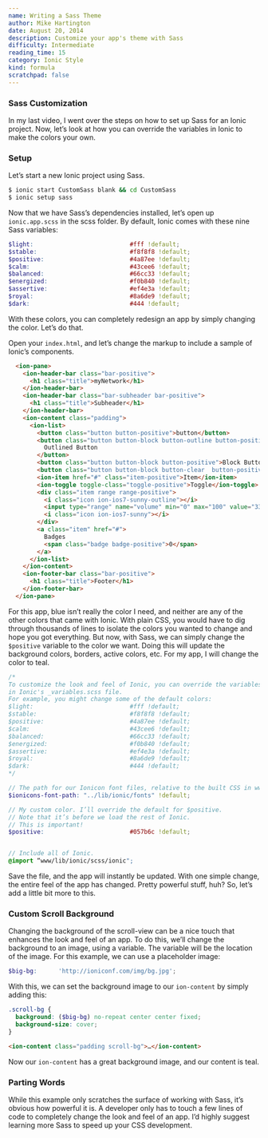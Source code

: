 ```yaml
---
name: Writing a Sass Theme
author: Mike Hartington
date: August 20, 2014
description: Customize your app's theme with Sass
difficulty: Intermediate
reading_time: 15
category: Ionic Style
kind: formula
scratchpad: false
---
```



### Sass Customization

In my last video, I went over the steps on how to set up Sass for an Ionic project. Now, let’s look at how you can override the variables in Ionic to make the colors your own.

### Setup

Let’s start a new Ionic project using Sass.

~~~bash
$ ionic start CustomSass blank && cd CustomSass
$ ionic setup sass
~~~

Now that we have Sass’s dependencies installed, let’s open up `ionic.app.scss` in the scss folder. By default, Ionic comes with these nine Sass variables:

~~~scss
$light:                           #fff !default;
$stable:                          #f8f8f8 !default;
$positive:                        #4a87ee !default;
$calm:                            #43cee6 !default;
$balanced:                        #66cc33 !default;
$energized:                       #f0b840 !default;
$assertive:                       #ef4e3a !default;
$royal:                           #8a6de9 !default;
$dark:                            #444 !default;
~~~

With these colors, you can completely redesign an app by simply changing the color. Let’s do that.

Open your `index.html`, and let’s change the markup to include a sample of Ionic’s components.

~~~html
  <ion-pane>
    <ion-header-bar class="bar-positive">
      <h1 class="title">myNetwork</h1>
    </ion-header-bar>
    <ion-header-bar class="bar-subheader bar-positive">
      <h1 class="title">Subheader</h1>
    </ion-header-bar>
    <ion-content class="padding">
      <ion-list>
        <button class="button button-positive">button</button>
        <button class="button button-block button-outline button-positive">
          Outlined Button
        </button>
        <button class="button button-block button-positive">Block Button</button>
        <button class="button button-block button-clear  button-positive">Clear Button</button>
        <ion-item href="#" class="item-positive">Item</ion-item>
        <ion-toggle toggle-class="toggle-positive">Toggle</ion-toggle>
        <div class="item range range-positive">
          <i class="icon ion-ios7-sunny-outline"></i>
          <input type="range" name="volume" min="0" max="100" value="33">
          <i class="icon ion-ios7-sunny"></i>
        </div>
        <a class="item" href="#">
          Badges
          <span class="badge badge-positive">0</span>
        </a>
      </ion-list>
    </ion-content>
    <ion-footer-bar class="bar-positive">
      <h1 class="title">Footer</h1>
    </ion-footer-bar>
  </ion-pane>
~~~

For this app, blue isn’t really the color I need, and neither are any of the other colors that came with Ionic. With plain CSS, you would have to dig through thousands of lines to isolate the colors you wanted to change and hope you got everything. But now, with Sass, we can simply change the `$positive` variable to the color we want. Doing this will update the background colors, borders, active colors, etc. For my app, I will change the color to teal.

~~~scss
/*
To customize the look and feel of Ionic, you can override the variables
in Ionic's _variables.scss file.
For example, you might change some of the default colors:
$light:                           #fff !default;
$stable:                          #f8f8f8 !default;
$positive:                        #4a87ee !default;
$calm:                            #43cee6 !default;
$balanced:                        #66cc33 !default;
$energized:                       #f0b840 !default;
$assertive:                       #ef4e3a !default;
$royal:                           #8a6de9 !default;
$dark:                            #444 !default;
*/

// The path for our Ionicon font files, relative to the built CSS in www/css
$ionicons-font-path: "../lib/ionic/fonts" !default;

// My custom color. I’ll override the default for $positive.
// Note that it’s before we load the rest of Ionic.
// This is important!
$positive:                        #057b6c !default;


// Include all of Ionic.
@import “www/lib/ionic/scss/ionic";

~~~

Save the file, and the app will instantly be updated. With one simple change, the entire feel of the app has changed. Pretty powerful stuff, huh? So, let’s add a little bit more to this.

### Custom Scroll Background

Changing the background of the scroll-view can be a nice touch that enhances the look and feel of an app. To do this, we’ll change the background to an image, using a variable. The variable will be the location of the image. For this example, we can use a placeholder image:

~~~scss
$big-bg:      'http://ioniconf.com/img/bg.jpg';
~~~

With this, we can set the background image to our `ion-content` by simply adding this:

~~~scss
.scroll-bg {
  background: ($big-bg) no-repeat center center fixed;
  background-size: cover;
}

~~~

~~~html
<ion-content class="padding scroll-bg">…</ion-content>
~~~

Now our `ion-content` has a great background image, and our content is teal.




### Parting Words
While this example only scratches the surface of working with Sass, it’s obvious how powerful it is. A developer only has to touch a few lines of code to completely change the look and feel of an app. I’d highly suggest learning more Sass to speed up your CSS development.
